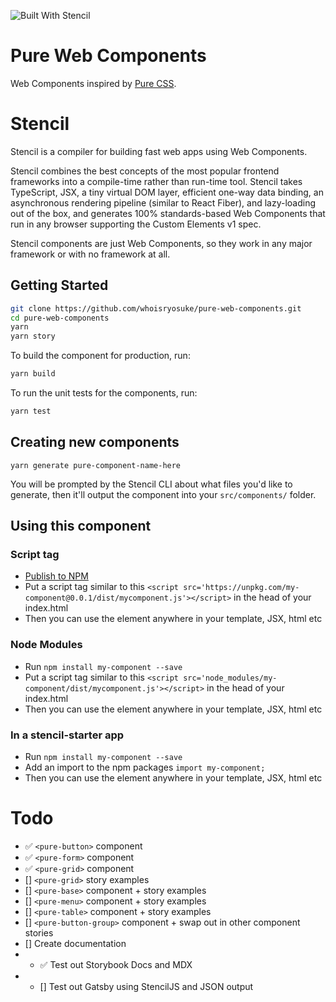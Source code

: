 ![Built With Stencil](https://img.shields.io/badge/-Built%20With%20Stencil-16161d.svg?logo=data%3Aimage%2Fsvg%2Bxml%3Bbase64%2CPD94bWwgdmVyc2lvbj0iMS4wIiBlbmNvZGluZz0idXRmLTgiPz4KPCEtLSBHZW5lcmF0b3I6IEFkb2JlIElsbHVzdHJhdG9yIDE5LjIuMSwgU1ZHIEV4cG9ydCBQbHVnLUluIC4gU1ZHIFZlcnNpb246IDYuMDAgQnVpbGQgMCkgIC0tPgo8c3ZnIHZlcnNpb249IjEuMSIgaWQ9IkxheWVyXzEiIHhtbG5zPSJodHRwOi8vd3d3LnczLm9yZy8yMDAwL3N2ZyIgeG1sbnM6eGxpbms9Imh0dHA6Ly93d3cudzMub3JnLzE5OTkveGxpbmsiIHg9IjBweCIgeT0iMHB4IgoJIHZpZXdCb3g9IjAgMCA1MTIgNTEyIiBzdHlsZT0iZW5hYmxlLWJhY2tncm91bmQ6bmV3IDAgMCA1MTIgNTEyOyIgeG1sOnNwYWNlPSJwcmVzZXJ2ZSI%2BCjxzdHlsZSB0eXBlPSJ0ZXh0L2NzcyI%2BCgkuc3Qwe2ZpbGw6I0ZGRkZGRjt9Cjwvc3R5bGU%2BCjxwYXRoIGNsYXNzPSJzdDAiIGQ9Ik00MjQuNywzNzMuOWMwLDM3LjYtNTUuMSw2OC42LTkyLjcsNjguNkgxODAuNGMtMzcuOSwwLTkyLjctMzAuNy05Mi43LTY4LjZ2LTMuNmgzMzYuOVYzNzMuOXoiLz4KPHBhdGggY2xhc3M9InN0MCIgZD0iTTQyNC43LDI5Mi4xSDE4MC40Yy0zNy42LDAtOTIuNy0zMS05Mi43LTY4LjZ2LTMuNkgzMzJjMzcuNiwwLDkyLjcsMzEsOTIuNyw2OC42VjI5Mi4xeiIvPgo8cGF0aCBjbGFzcz0ic3QwIiBkPSJNNDI0LjcsMTQxLjdIODcuN3YtMy42YzAtMzcuNiw1NC44LTY4LjYsOTIuNy02OC42SDMzMmMzNy45LDAsOTIuNywzMC43LDkyLjcsNjguNlYxNDEuN3oiLz4KPC9zdmc%2BCg%3D%3D&colorA=16161d&style=flat-square)

# Pure Web Components

Web Components inspired by [Pure CSS](https://purecss.io).

# Stencil

Stencil is a compiler for building fast web apps using Web Components.

Stencil combines the best concepts of the most popular frontend frameworks into a compile-time rather than run-time tool. Stencil takes TypeScript, JSX, a tiny virtual DOM layer, efficient one-way data binding, an asynchronous rendering pipeline (similar to React Fiber), and lazy-loading out of the box, and generates 100% standards-based Web Components that run in any browser supporting the Custom Elements v1 spec.

Stencil components are just Web Components, so they work in any major framework or with no framework at all.

## Getting Started

```bash
git clone https://github.com/whoisryosuke/pure-web-components.git
cd pure-web-components
yarn
yarn story
```

To build the component for production, run:

```bash
yarn build
```

To run the unit tests for the components, run:

```bash
yarn test
```

## Creating new components

`yarn generate pure-component-name-here`

You will be prompted by the Stencil CLI about what files you'd like to generate, then it'll output the component into your `src/components/` folder.

## Using this component

### Script tag

- [Publish to NPM](https://docs.npmjs.com/getting-started/publishing-npm-packages)
- Put a script tag similar to this `<script src='https://unpkg.com/my-component@0.0.1/dist/mycomponent.js'></script>` in the head of your index.html
- Then you can use the element anywhere in your template, JSX, html etc

### Node Modules

- Run `npm install my-component --save`
- Put a script tag similar to this `<script src='node_modules/my-component/dist/mycomponent.js'></script>` in the head of your index.html
- Then you can use the element anywhere in your template, JSX, html etc

### In a stencil-starter app

- Run `npm install my-component --save`
- Add an import to the npm packages `import my-component;`
- Then you can use the element anywhere in your template, JSX, html etc

# Todo

- ✅ `<pure-button>` component
- ✅ `<pure-form>` component
- ✅ `<pure-grid>` component
- [] `<pure-grid>` story examples
- [] `<pure-base>` component + story examples
- [] `<pure-menu>` component + story examples
- [] `<pure-table>` component + story examples
- [] `<pure-button-group>` component + swap out in other component stories
- [] Create documentation
- - ✅ Test out Storybook Docs and MDX
- - [] Test out Gatsby using StencilJS and JSON output
